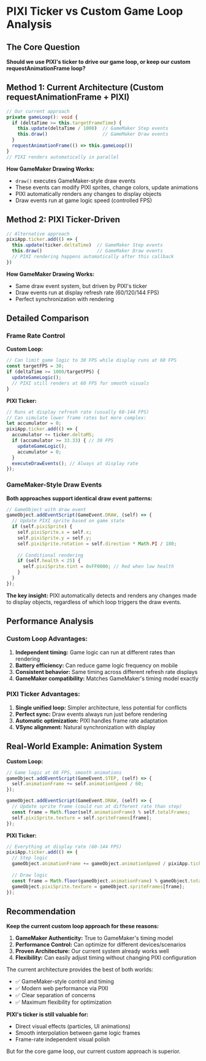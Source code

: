 # PIXI Ticker vs Custom Game Loop Analysis

## The Core Question
**Should we use PIXI's ticker to drive our game loop, or keep our custom requestAnimationFrame loop?**

## Method 1: Current Architecture (Custom requestAnimationFrame + PIXI)

```typescript
// Our current approach
private gameLoop(): void {
  if (deltaTime >= this.targetFrameTime) {
    this.update(deltaTime / 1000)  // GameMaker Step events
    this.draw()                    // GameMaker Draw events
  }
  requestAnimationFrame(() => this.gameLoop())
}
// PIXI renders automatically in parallel
```

**How GameMaker Drawing Works:**
- `draw()` executes GameMaker-style draw events
- These events can modify PIXI sprites, change colors, update animations
- PIXI automatically renders any changes to display objects
- Draw events run at game logic speed (controlled FPS)

## Method 2: PIXI Ticker-Driven

```typescript
// Alternative approach
pixiApp.ticker.add(() => {
  this.update(ticker.deltaTime)  // GameMaker Step events
  this.draw()                    // GameMaker Draw events
  // PIXI rendering happens automatically after this callback
})
```

**How GameMaker Drawing Works:**
- Same draw event system, but driven by PIXI's ticker
- Draw events run at display refresh rate (60/120/144 FPS)
- Perfect synchronization with rendering

## Detailed Comparison

### Frame Rate Control

**Custom Loop:**
```typescript
// Can limit game logic to 30 FPS while display runs at 60 FPS
const targetFPS = 30;
if (deltaTime >= 1000/targetFPS) {
  updateGameLogic();
  // PIXI still renders at 60 FPS for smooth visuals
}
```

**PIXI Ticker:**
```typescript
// Runs at display refresh rate (usually 60-144 FPS)
// Can simulate lower frame rates but more complex:
let accumulator = 0;
pixiApp.ticker.add(() => {
  accumulator += ticker.deltaMS;
  if (accumulator >= 33.33) { // 30 FPS
    updateGameLogic();
    accumulator = 0;
  }
  executeDrawEvents(); // Always at display rate
});
```

### GameMaker-Style Draw Events

**Both approaches support identical draw event patterns:**

```typescript
// GameObject with draw event
gameObject.addEventScript(GameEvent.DRAW, (self) => {
  // Update PIXI sprite based on game state
  if (self.pixiSprite) {
    self.pixiSprite.x = self.x;
    self.pixiSprite.y = self.y;
    self.pixiSprite.rotation = self.direction * Math.PI / 180;
    
    // Conditional rendering
    if (self.health < 25) {
      self.pixiSprite.tint = 0xFF0000; // Red when low health
    }
  }
});
```

**The key insight:** PIXI automatically detects and renders any changes made to display objects, regardless of which loop triggers the draw events.

## Performance Analysis

### Custom Loop Advantages:
1. **Independent timing:** Game logic can run at different rates than rendering
2. **Battery efficiency:** Can reduce game logic frequency on mobile
3. **Consistent behavior:** Same timing across different refresh rate displays
4. **GameMaker compatibility:** Matches GameMaker's timing model exactly

### PIXI Ticker Advantages:
1. **Single unified loop:** Simpler architecture, less potential for conflicts
2. **Perfect sync:** Draw events always run just before rendering
3. **Automatic optimization:** PIXI handles frame rate adaptation
4. **VSync alignment:** Natural synchronization with display

## Real-World Example: Animation System

**Custom Loop:**
```typescript
// Game logic at 60 FPS, smooth animations
gameObject.addEventScript(GameEvent.STEP, (self) => {
  self.animationFrame += self.animationSpeed / 60;
});

gameObject.addEventScript(GameEvent.DRAW, (self) => {
  // Update sprite frame (could run at different rate than step)
  const frame = Math.floor(self.animationFrame) % self.totalFrames;
  self.pixiSprite.texture = self.spriteFrames[frame];
});
```

**PIXI Ticker:**
```typescript
// Everything at display rate (60-144 FPS)
pixiApp.ticker.add(() => {
  // Step logic
  gameObject.animationFrame += gameObject.animationSpeed / pixiApp.ticker.FPS;
  
  // Draw logic  
  const frame = Math.floor(gameObject.animationFrame) % gameObject.totalFrames;
  gameObject.pixiSprite.texture = gameObject.spriteFrames[frame];
});
```

## Recommendation

**Keep the current custom loop approach for these reasons:**

1. **GameMaker Authenticity:** True to GameMaker's timing model
2. **Performance Control:** Can optimize for different devices/scenarios  
3. **Proven Architecture:** Our current system already works well
4. **Flexibility:** Can easily adjust timing without changing PIXI configuration

The current architecture provides the best of both worlds:
- ✅ GameMaker-style control and timing
- ✅ Modern web performance via PIXI
- ✅ Clear separation of concerns
- ✅ Maximum flexibility for optimization

**PIXI's ticker is still valuable for:**
- Direct visual effects (particles, UI animations)
- Smooth interpolation between game logic frames
- Frame-rate independent visual polish

But for the core game loop, our current custom approach is superior.
